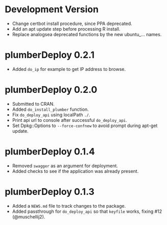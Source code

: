 # Development Version

* Change certbot install procedure, since PPA deprecated.
* Add an apt update step before processing R install.
* Replace analogsea deprecated functions by the new ubuntu_... names.

# plumberDeploy 0.2.1

* Added `do_ip` for example to get IP address to browse.

# plumberDeploy 0.2.0

* Submitted to CRAN.
* Added `do_install_plumber` function.
* Fix `do_deploy_api` using localPath `./`.
* Print api url to console after successful `do_deploy_api`.
* Set Dpkg::Options to `--force-confnew` to avoid prompt during apt-get update.

# plumberDeploy 0.1.4

* Removed `swagger` as an argument for deployment.
* Added checks to see if the application was already present.

# plumberDeploy 0.1.3

* Added a `NEWS.md` file to track changes to the package.
* Added passthrough for `do_deploy_api` so that `keyfile` works, fixing #12 (@muschellij2).
